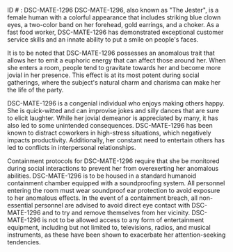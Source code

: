 ID # : DSC-MATE-1296
DSC-MATE-1296, also known as "The Jester", is a female human with a colorful appearance that includes striking blue clown eyes, a two-color band on her forehead, gold earrings, and a choker. As a fast food worker, DSC-MATE-1296 has demonstrated exceptional customer service skills and an innate ability to put a smile on people's faces.

It is to be noted that DSC-MATE-1296 possesses an anomalous trait that allows her to emit a euphoric energy that can affect those around her. When she enters a room, people tend to gravitate towards her and become more jovial in her presence. This effect is at its most potent during social gatherings, where the subject's natural charm and charisma can make her the life of the party.

DSC-MATE-1296 is a congenial individual who enjoys making others happy. She is quick-witted and can improvise jokes and silly dances that are sure to elicit laughter. While her jovial demeanor is appreciated by many, it has also led to some unintended consequences. DSC-MATE-1296 has been known to distract coworkers in high-stress situations, which negatively impacts productivity. Additionally, her constant need to entertain others has led to conflicts in interpersonal relationships.

Containment protocols for DSC-MATE-1296 require that she be monitored during social interactions to prevent her from overexerting her anomalous abilities. DSC-MATE-1296 is to be housed in a standard humanoid containment chamber equipped with a soundproofing system. All personnel entering the room must wear soundproof ear protection to avoid exposure to her anomalous effects. In the event of a containment breach, all non-essential personnel are advised to avoid direct eye contact with DSC-MATE-1296 and to try and remove themselves from her vicinity. DSC-MATE-1296 is not to be allowed access to any form of entertainment equipment, including but not limited to, televisions, radios, and musical instruments, as these have been shown to exacerbate her attention-seeking tendencies.